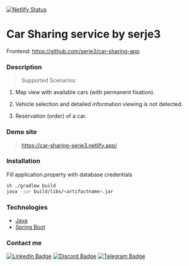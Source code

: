 [![Netlify Status](https://api.netlify.com/api/v1/badges/22876d79-1a9f-4f6b-a77d-e776591bbdbb/deploy-status)](https://app.netlify.com/sites/car-sharing-serje3/deploys)

Car Sharing service by serje3
===

Frontend: https://github.com/serje3/car-sharing-app

### Description

> Supported Scenarios:

1. Map view with available cars (with permanent fixation).

2. Vehicle selection and detailed information viewing is not detected.

3. Reservation (order) of a car.

### Demo site

> https://car-sharing-serje3.netlify.app/

### Installation
Fill application.property with database credentials

```bash
sh ./gradlew build
java -jar build/libs/<artifactname>.jar
```
### Technologies
- [Java](https://www.java.com/)
- [Spring Boot](https://spring.io/)
### Contact me
[![LinkedIn Badge](https://img.shields.io/badge/LinkedIn-0077B5?style=for-the-badge&logo=linkedin&logoColor=white)](https://www.linkedin.com/in/serje3/) 
[![Discord Badge](https://img.shields.io/badge/Discord-7289DA?style=for-the-badge&logo=discord&logoColor=white)](https://discord.com/channels/263430624080035841)
[![Telegram Badge](https://img.shields.io/badge/Telegram-2CA5E0?style=for-the-badge&logo=telegram&logoColor=white)](https://t.me/serJAYY)

